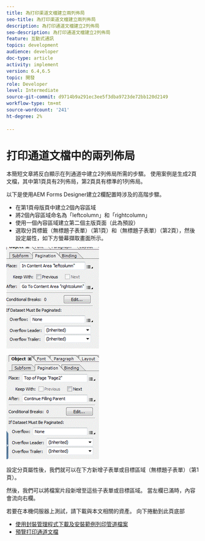 ```yaml
---
title: 為打印渠道文檔建立兩列佈局
seo-title: 為打印渠道文檔建立兩列佈局
description: 為打印通道文檔建立2列佈局
seo-description: 為打印通道文檔建立2列佈局
feature: 互動式通訊
topics: development
audience: developer
doc-type: article
activity: implement
version: 6.4,6.5
topic: 開發
role: Developer
level: Intermediate
source-git-commit: d9714b9a291ec3ee5f3dba9723de72bb120d2149
workflow-type: tm+mt
source-wordcount: '241'
ht-degree: 2%

---
```



# 打印通道文檔中的兩列佈局

本簡短文章將反白顯示在列通道中建立2列佈局所需的步驟。 使用案例是生成2頁文檔，其中第1頁具有2列佈局，第2頁具有標準的1列佈局。

以下是使用AEM Forms Designer建立2欄配置時涉及的高階步驟。

* 在第1頁母版頁中建立2個內容區域
* 將2個內容區域命名為「leftcolumn」和「rightcolumn」
* 使用一個內容區域建立第二個主版頁面（此為預設）
* 選取分頁標籤（無標題子表單）（第1頁）和（無標題子表單）（第2頁），然後設定屬性，如下方螢幕擷取畫面所示。

![page1](assets/untitledsubform_paginationproperties.gif)

![page2](assets/untitled_subformpage2.gif)

設定分頁屬性後，我們就可以在下方新增子表單或目標區域（無標題子表單）（第1頁）。

然後，我們可以將檔案片段新增至這些子表單或目標區域。 當左欄已滿時，內容會流向右欄。

若要在本機伺服器上測試，請下載與本文相關的資產。 向下捲動到此頁底部

* [使用封裝管理程式下載及安裝範例列印管道檔案](assets/print-channel-with-two-column-layout.zip)
* [預覽打印通道文檔](http://localhost:4502/content/dam/formsanddocuments/2columnlayout/jcr:content?channel=print&amp;mode=preview&amp;dataRef=service%3A%2F%2FFnDTestData&amp;wcmmode=disabled)
